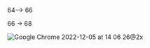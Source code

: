 64--> 66






66 -> 68

![Google Chrome 2022-12-05 at 14 06 26@2x](https://user-images.githubusercontent.com/76360/205742854-f56c72b4-d2dd-40e6-a1ae-858bbbc51657.png)
